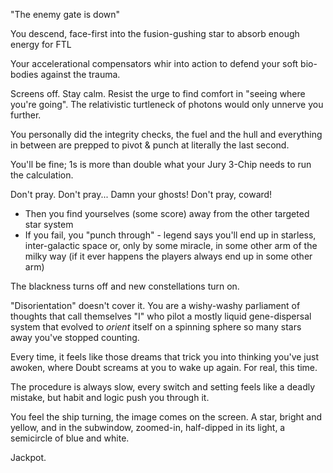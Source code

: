 "The enemy gate is down"

You descend, face-first into the fusion-gushing star to absorb enough energy for FTL

Your accelerational compensators whir into action to defend your soft bio-bodies
against the trauma.

Screens off. Stay calm. Resist the urge to find comfort in "seeing where you're going".
The relativistic turtleneck of photons would only unnerve you further.

You personally did the integrity checks, the fuel and the hull and everything in between
are prepped to pivot & punch at literally the last second.

You'll be fine; 1s is more than double what your Jury 3-Chip needs to run the calculation.

Don't pray. Don't pray... Damn your ghosts! Don't pray, coward!

  * Then you find yourselves (some score) away from the other targeted star system
  * If you fail, you "punch through" - legend says you'll end up in starless,
  inter-galactic space or, only by some miracle, in some other arm of the milky way
  (if it ever happens the players always end up in some other arm)

The blackness turns off and new constellations turn on.

"Disorientation" doesn't cover it. You are a wishy-washy parliament of thoughts that call
themselves "I" who pilot a mostly liquid gene-dispersal system that evolved to *orient* itself
on a spinning sphere so many stars away you've stopped counting.

Every time, it feels like those dreams that trick you into thinking you've just awoken,
where Doubt screams at you to wake up again.  For real, this time.

The procedure is always slow, every switch and setting feels like a deadly mistake, but
habit and logic push you through it.

You feel the ship turning, the image comes on the screen. A star, bright and yellow, and in
the subwindow, zoomed-in, half-dipped in its light, a semicircle of blue and white.

Jackpot.
